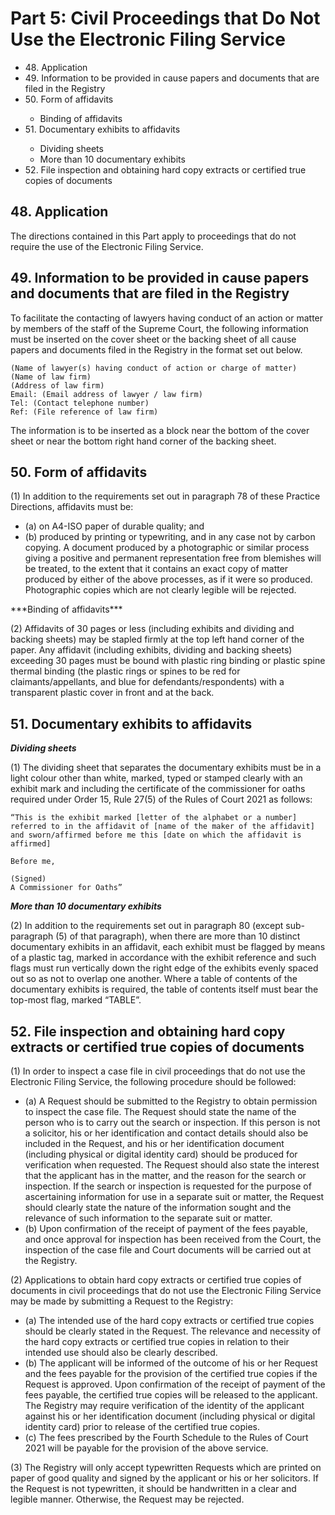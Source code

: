 # Part 5: Civil Proceedings that Do Not Use the Electronic Filing Service

<ul type="*">
	<li>48. Application</li>
	<li>49. Information to be provided in cause papers and documents that are filed in the Registry</li>
	<li>50. Form of affidavits</li>
		<ul>
			<li>Binding of affidavits</li>
		</ul>
	<li>51. Documentary exhibits to affidavits</li>
		<ul>
			<li>Dividing sheets</li>
			<li>More than 10 documentary exhibits</li>
		</ul>
	<li>52. File inspection and obtaining hard copy extracts or certified true copies of documents</li>
</ul>

## 48. Application 

The directions contained in this Part apply to proceedings that do not require the use of the Electronic Filing Service.

## 49. Information to be provided in cause papers and documents that are filed in the Registry 

To facilitate the contacting of lawyers having conduct of an action or matter by members of the staff of the Supreme Court, the following information must be inserted on the cover sheet or the backing sheet of all cause papers and documents filed in the Registry in the format set out below.
```
(Name of lawyer(s) having conduct of action or charge of matter)
(Name of law firm)
(Address of law firm)
Email: (Email address of lawyer / law firm)
Tel: (Contact telephone number)
Ref: (File reference of law firm)
```
The information is to be inserted as a block near the bottom of the cover sheet or near the bottom right hand corner of the backing sheet.

## 50. Form of affidavits 

(1)	In addition to the requirements set out in paragraph 78 of these Practice Directions, affidavits must be:
<ul type="*">
<li>(a)	on A4-ISO paper of durable quality; and</li>

<li>(b)	produced by printing or typewriting, and in any case not by carbon copying. A document produced by a photographic or similar process giving a positive and permanent representation free from blemishes will be treated, to the extent that it contains an exact copy of matter produced by either of the above processes, as if it were so produced. Photographic copies which are not clearly legible will be rejected.</li>
</ul>
***Binding of affidavits***

(2)	Affidavits of 30 pages or less (including exhibits and dividing and backing sheets) may be stapled firmly at the top left hand corner of the paper. Any affidavit (including exhibits, dividing and backing sheets) exceeding 30 pages must be bound with plastic ring binding or plastic spine thermal binding (the plastic rings or spines to be red for claimants/appellants, and blue for defendants/respondents) with a transparent plastic cover in front and at the back.

## 51. Documentary exhibits to affidavits 

***Dividing sheets***

(1)	The dividing sheet that separates the documentary exhibits must be in a light colour other than white, marked, typed or stamped clearly with an exhibit mark and including the certificate of the commissioner for oaths required under Order 15, Rule 27(5) of the Rules of Court 2021 as follows:

```
“This is the exhibit marked [letter of the alphabet or a number] referred to in the affidavit of [name of the maker of the affidavit] and sworn/affirmed before me this [date on which the affidavit is affirmed]

Before me,

(Signed)
A Commissioner for Oaths”
```
***More than 10 documentary exhibits***

(2)	In addition to the requirements set out in paragraph 80 (except sub-paragraph (5) of that paragraph), when there are more than 10 distinct documentary exhibits in an affidavit, each exhibit must be flagged by means of a plastic tag, marked in accordance with the exhibit reference and such flags must run vertically down the right edge of the exhibits evenly spaced out so as not to overlap one another. Where a table of contents of the documentary exhibits is required, the table of contents itself must bear the top-most flag, marked “TABLE”.

## 52. File inspection and obtaining hard copy extracts or certified true copies of documents

(1)	In order to inspect a case file in civil proceedings that do not use the Electronic Filing Service, the following procedure should be followed:
<ul type="*">
<li>(a)	A Request should be submitted to the Registry to obtain permission to inspect the case file. The Request should state the name of the person who is to carry out the search or inspection. If this person is not a solicitor, his or her identification and contact details should also be included in the Request, and his or her identification document (including physical or digital identity card) should be produced for verification when requested. The Request should also state the interest that the applicant has in the matter, and the reason for the search or inspection. If the search or inspection is requested for the purpose of ascertaining information for use in a separate suit or matter, the Request should clearly state the nature of the information sought and the relevance of such information to the separate suit or matter.</li>

<li>(b)	Upon confirmation of the receipt of payment of the fees payable, and once approval for inspection has been received from the Court, the inspection of the case file and Court documents will be carried out at the Registry.</li>
</ul>
(2)	Applications to obtain hard copy extracts or certified true copies of documents in civil proceedings that do not use the Electronic Filing Service may be made by submitting a Request to the Registry:
<ul type="*">
<li>(a)	The intended use of the hard copy extracts or certified true copies should be clearly stated in the Request. The relevance and necessity of the hard copy extracts or certified true copies in relation to their intended use should also be clearly described.</li>

<li>(b)	The applicant will be informed of the outcome of his or her Request and the fees payable for the provision of the certified true copies if the Request is approved. Upon confirmation of the receipt of payment of the fees payable, the certified true copies will be released to the applicant. The Registry may require verification of the identity of the applicant against his or her identification document (including physical or digital identity card) prior to release of the certified true copies.</li>

<li>(c)	The fees prescribed by the Fourth Schedule to the Rules of Court 2021 will be payable for the provision of the above service.</li>
</ul>
(3)	The Registry will only accept typewritten Requests which are printed on paper of good quality and signed by the applicant or his or her solicitors. If the Request is not typewritten, it should be handwritten in a clear and legible manner. Otherwise, the Request may be rejected.
